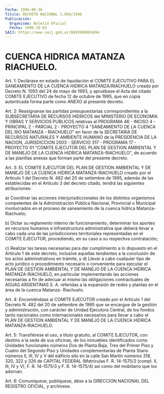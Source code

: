 ```yaml
---
Fecha: 1996-09-26
Título: DECRETO NACIONAL 1.094/1996
Publicación:
  Organismo: Boletín Oficial
  Fecha: 1996-10-03
SAIJ: https://www.saij.gob.ar/DN19960001094
---
```

# CUENCA HIDRICA MATANZA RIACHUELO.

<a id="1"></a>
Art. 1: Declárase en estado de liquidación el COMITE EJECUTIVO PARA EL SANEAMIENTO DE LA CUENCA HIDRICA MATANZA/RIACHUELO  creado por Decreto N. 1093 del 24 de mayo de 1993, y apruébase el Acta del citado COMITE  EJECUTIVO  de  fecha  12  de octubre de 1995, que en copia  autenticada  forma  parte  como  ANEXO al  presente  decreto.

<a id="2"></a>
Art. 2: Reasígnanse las partidas presupuestarias  correspondientes a la SUBSECRETARIA DE RECURSOS HIDRICOS del MINISTERIO  DE ECONOMIA Y OBRAS Y SERVICIOS PUBLICOS relativas al PROGRAMA 46 - INCISO  4 - PRINCIPAL  2 - PARCIAL 2 - PROYECTO 4 "SANEAMIENTO DE LA CUENCA DEL RIO MATANZA  -  RIACHUELO"  en  favor  de la SECRETARIA DE RECURSOS NATURALES  Y  AMBIENTE  HUMANO  de  la PRESIDENCIA  DE  LA  NACION, JURISDICCION  2003  -  SERVICIO 317 - PROGRAMA  17  -  PROYECTO  01 "COMITE EJECUTOR DEL PLAN  DE  GESTION  AMBIENTAL Y DE MANEJO DE LA CUENCA  HIDRICA  MATANZA-RIACHUELO",  de acuerdo  a  las  planillas anexas que forman parte del presente decreto.

<a id="3"></a>
Art.  3: EL COMITE EJECUTOR DEL PLAN DE  GESTION  AMBIENTAL  Y  DE MANEJO  DE  LA  CUENCA  HIDRICA  MATANZA-RIACHUELO  creado  por  el Artículo 1 del Decreto N. 482 del 20 de setiembre de 1995, además de las  establecidas  en  el Artículo 3 del decreto citado, tendrá las siguientes atribuciones:

a) Coordinar las acciones interjurisdiccionales  de los distintos organismos  competentes  de  la  Administración  Pública  Nacional, Provincial o Municipal involucrados en el proceso de saneamiento de la cuenca hídrica Matanza-Riachuelo;

b) Dictar su reglamento interno de funcionamiento,  determinar  los aportes  en  recursos  humanos e infraestructura administrativa que deberá llevar a cabo cada  una  de las jurisdicciones territoriales representadas en el COMITE EJECUTOR,  procediendo,  en su caso a su respectiva contratación;

c)  Realizar  las  tareas  necesarias  para dar cumplimiento  a  lo dispuesto  en  el  Artículo 1 de este decreto,  inclusive  aquellas tendientes a la conclusión de los actos administrativos en trámite, y d) Llevar a cabo cualquier  tipo  de  acto jurídico o procedimiento necesario o conveniente para ejecutar el  PLAN DE GESTION AMBIENTAL Y DE MANEJO DE LA CUENCA HIDRICA MATANZA-RIACHUELO,  en  particular implementando  las  acciones necesarias a fin de adecuar al  mismo las obligaciones contractuales  de AGUAS ARGENTINAS S. A. referidas a la expansión de redes y plantas  en  el área de la cuenca Matanza- Riachuelo.

<a id="4"></a>
Art. 4: Encomiéndase al COMITE EJECUTOR  creado  por el Artículo 1 del Decreto N. 482 del 20 de setiembre de 1995 que se encargue de la gestión y administración, con carácter de Unidad Ejecutora Central, de los fondos tanto nacionales como internacionales necesarios para llevar a cabo el PLAN DE GESTION AMBIENTAL Y DE MANEJO DE LA CUENCA HIDRICA MATANZA-RIACHUELO.

<a id="5"></a>
Art.  5:  Transfiérese  el  uso,  a  título  gratuito, al  COMITE EJECUTOR, con destino a la sede de sus oficinas,  de  los inmuebles identificados como Unidades funcionales números Dos de Planta Baja, Tres  del  Primer  Piso  y  Cuatro  del  Segundo  Piso  y  Unidades complementarias  de  Planta  Stano  números  II,  III,  IV y V del edificio sito en la calle San Martín números 318, 320, 322 y 326 de CAPITAL FEDERAL (Matrículas F. R. 14-1575/2 (compl. II, III,  IV  y V),  F. R. 14-1575/3 y F. R. 14-1575/4) así como del mobiliario que los adornan.

<a id="6"></a>
Art. 6: Comuníquese, publíquese, dése a la DIRECCION NACIONAL DEL REGISTRO  OFICIAL,  y  archívese.